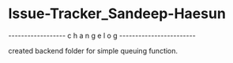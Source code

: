# Issue-Tracker_Sandeep-Haesun

------------------ c h a n g e l o g ------------------------

created backend folder for simple queuing function.